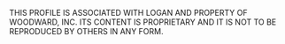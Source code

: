 THIS PROFILE IS ASSOCIATED WITH LOGAN AND PROPERTY OF WOODWARD, INC. ITS CONTENT IS PROPRIETARY AND IT IS NOT TO BE REPRODUCED BY OTHERS IN ANY FORM.
